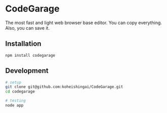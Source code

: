 # CodeGarage
The most fast and light web browser base editor.
You can copy everything.
Also, you can save it.

## Installation
```
npm install codegarage
```

## Development
```sh
# setup
git clone git@github.com:koheishingai/CodeGarage.git
cd codegarage

# testing
node app
```
